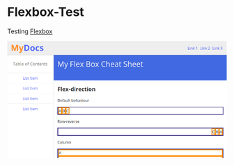# Flexbox-Test

Testing [Flexbox](https://developer.mozilla.org/en-US/docs/Web/CSS/CSS_Flexible_Box_Layout/Using_CSS_flexible_boxes) 

![Screenshot](screenshot.png)


